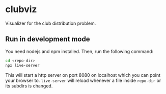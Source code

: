 # clubviz

Visualizer for the club distribution problem.

## Run in development mode

You need nodejs and npm installed. Then, run the following command:

```bash
cd <repo-dir>
npx live-server
```

This will start a http server on port 8080 on localhost which you can point your browser to.
`live-server` will reload whenever a file inside `repo-dir` or its subdirs is changed.
